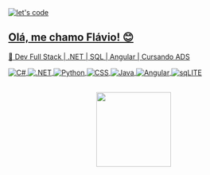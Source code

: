 <div>
        <a href="https://github.com/F7AV10" />
        <img align="center" alt="let's code" src="https://i.imgur.com/gBxP6oJ.gif" />
</div>

## Olá, me chamo Flávio! 😊

🌱 Dev Full Stack | .NET | SQL | Angular | Cursando ADS
<div style="display: inline_block">
    <a href="https://github.com/F7AV10" />
    <img align="center" alt="C#" src="https://img.shields.io/badge/C%23-239120?style=for-the-badge&logo=c-sharp&logoColor=white" />
    <img align="center" alt=".NET" src="https://img.shields.io/badge/.NET-5C2D91?style=for-the-badge&logo=.net&logoColor=white" />
    <img align="center" alt="Python" src="https://img.shields.io/badge/Python-3776AB?style=for-the-badge&logo=python&logoColor=white" />
    <img align="center" alt="CSS" src="https://img.shields.io/badge/CSS-239120?&style=for-the-badge&logo=css3&logoColor=white" />
    <img align="center" alt="Java" src="https://img.shields.io/badge/Java-ED8B00?style=for-the-badge&logo=java&logoColor=white" />
    <img align="center" alt="Angular" src="https://img.shields.io/badge/Angular-DD0031?style=for-the-badge&logo=angular&logoColor=white" />
    <img align="center" alt="sqLITE" src="https://img.shields.io/badge/SQLite-07405E?style=for-the-badge&logo=sqlite&logoColor=white" />
</div>
<br/>

<div style="display: inline_block">
      <p align="center" />
      <img height="150em" src="https://github-readme-stats.vercel.app/api?username=F7AV10&show_icons=true&theme=blue-green" />
      <!---
      <img height="150em" src="https://github-readme-stats.vercel.app/api/top-langs/?username=F7AV10&layout=compact&theme=blue-green" />
      --->
</div>




<!---
F7AV10/F7AV10 is a ✨ special ✨ repository because its `README.md` (this file) appears on your GitHub profile.
You can click the Preview link to take a look at your changes.
--->
